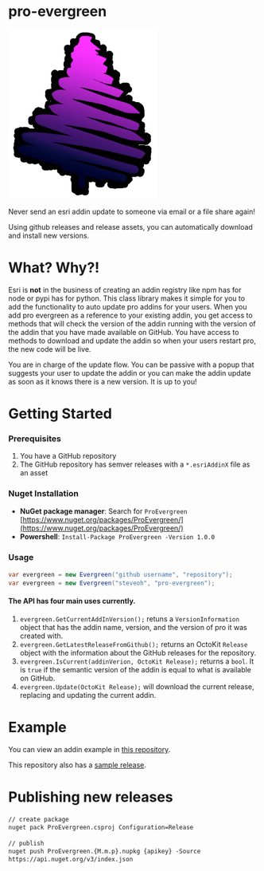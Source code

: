 # pro-evergreen 

![pro evergreen](./proevergreen.png)

Never send an esri addin update to someone via email or a file share again!

Using github releases and release assets, you can automatically download and install new versions.

# What? Why?!

Esri is **not** in the business of creating an addin registry like npm has for node or pypi has for python. This class library makes it simple for you to add the functionality to auto update pro addins for your users. When you add pro evergreen as a reference to your existing addin, you get access to methods that will check the version of the addin running with the version of the addin that you have made available on GitHub. You have access to methods to download and update the addin so when your users restart pro, the new code will be live.

You are in charge of the update flow. You can be passive with a popup that suggests your user to update the addin or you can make the addin update as soon as it knows there is a new version. It is up to you!

# Getting Started

### Prerequisites

1. You have a GitHub repository
1. The GitHub repository has semver releases with a `*.esriAddinX` file as an asset

### Nuget Installation

- **NuGet package manager**: Search for `ProEvergreen` [https://www.nuget.org/packages/ProEvergreen/](https://www.nuget.org/packages/ProEvergreen/)
- **Powershell**: `Install-Package ProEvergreen -Version 1.0.0`

### Usage

```cs
var evergreen = new Evergreen("github username", "repository");
var evergreen = new Evergreen("steveoh", "pro-evergreen");
```

#### The API has four main uses currently. 

1. `evergreen.GetCurrentAddInVersion();` retuns a `VersionInformation` object that has the addin name, version, and the version of pro it was created with.
1. `evergreen.GetLatestReleaseFromGithub();` returns an OctoKit `Release` object with the information about the GitHub releases for the repository.
1. `evergreen.IsCurrent(addinVerion, OctoKit Release);` returns a `bool`. It is `true` if the semantic version of the addin is equal to what is available on GitHub. 
1. `evergreen.Update(OctoKit Release);` will download the current release, replacing and updating the current addin.


# Example

You can view an addin example in [this repository](https://github.com/steveoh/pro-evergreen/tree/master/ProEvergreen.AddIn).

This repository also has a [sample release](https://github.com/steveoh/pro-evergreen/releases).

# Publishing new releases
```
// create package
nuget pack ProEvergreen.csproj Configuration=Release

// publish
nuget push ProEvergreen.{M.m.p}.nupkg {apikey} -Source https://api.nuget.org/v3/index.json
```
